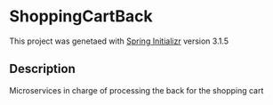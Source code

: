 # ShoppingCartBack

This project was genetaed with [Spring Initializr](https://start.spring.io/) version 3.1.5

## Description 

Microservices in charge of processing the back for the shopping cart